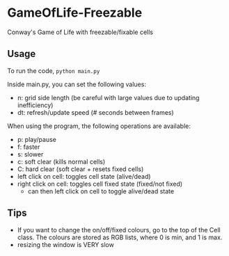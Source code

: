 # GameOfLife-Freezable
Conway's Game of Life with freezable/fixable cells

## Usage
To run the code, `python main.py`

Inside main.py, you can set the following values:
* n: grid side length (be careful with large values due to updating inefficiency)
* dt: refresh/update speed (# seconds between frames)


When using the program, the following operations are available:
* p: play/pause
* f: faster
* s: slower
* c: soft clear (kills normal cells)
* C: hard clear (soft clear + resets fixed cells)
* left click on cell: toggles cell state (alive/dead)
* right click on cell: toggles cell fixed state (fixed/not fixed)
  * can then left click on cell to toggle alive/dead state

## Tips
* If you want to change the on/off/fixed colours, go to the top of the Cell class. The colours are stored as RGB lists, where 0 is min, and 1 is max.
* resizing the window is VERY slow 
